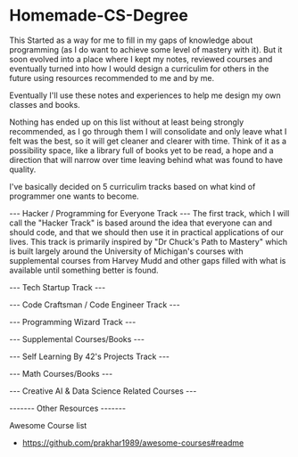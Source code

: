# Homemade-CS-Degree

This Started as a way for me to fill in my gaps of knowledge about programming (as I do want to achieve some level of mastery with it). But it soon evolved into a place where I kept my notes, reviewed courses and eventually turned into how I would design a curriculim for others in the future using resources recommended to me and by me. 

Eventually I'll use these notes and experiences to help me design my own classes and books.

Nothing has ended up on this list without at least being strongly recommended, as I go through them I will consolidate and only leave what I felt was the best, so it will get cleaner and clearer with time. Think of it as a possibility space, like a library full of books yet to be read, a hope and a direction that will narrow over time leaving behind what was found to have quality. 

I've basically decided on 5 curriculim tracks based on what kind of programmer one wants to become.

--- Hacker / Programming for Everyone Track ---
The first track, which I will call the "Hacker Track" is based around the idea that everyone can and should code, and that we should then use it in practical applications of our lives. This track is primarily inspired by "Dr Chuck's Path to Mastery" which is built largely around the University of Michigan's courses with supplemental courses from Harvey Mudd and other gaps filled with what is available until something better is found. 


--- Tech Startup Track ---

--- Code Craftsman / Code Engineer Track ---

--- Programming Wizard Track ---

--- Supplemental Courses/Books ---

--- Self Learning By 42's Projects Track ---


--- Math Courses/Books ---


--- Creative AI & Data Science Related Courses ---






------- Other Resources -------

Awesome Course list
- https://github.com/prakhar1989/awesome-courses#readme